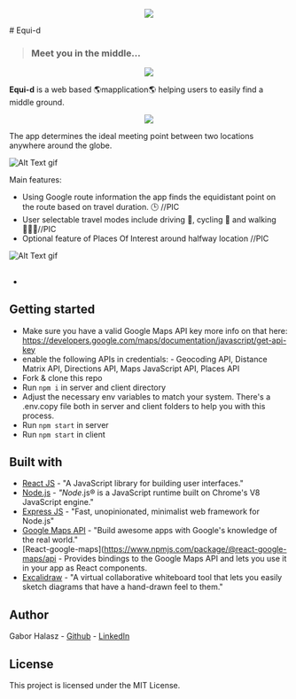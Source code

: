 

<p align="center">
  <img src="readmeFiles/screenshot-readme-2.png" />
</p>
#  Equi-d 


>### Meet you in the middle...
<p align="center">
  <img src="readmeFiles/screenshot-readme-2.png" />
</p>

**Equi-d** is a web based 🌎mapplication🌎 helping users to easily find a middle ground. 

<p align="center">
  <img src="readmeFiles/screenshot-readme-2.png" />
</p>

The app determines the ideal meeting point between two locations anywhere around the globe. 

![Alt Text](https:gif) gif 

Main features:
- Using Google route information the app finds the equidistant point on the route based on travel duration. 🕒 //PIC 
- User selectable travel modes include driving 🚗, cycling 🚴 and walking🚶🏾‍♂️//PIC 
- Optional feature of Places Of Interest around halfway location //PIC

![Alt Text](https:gif) gif 

##
- 

## Getting started
-  Make sure you have a valid Google Maps API key more info on that here: https://developers.google.com/maps/documentation/javascript/get-api-key
- enable the following APIs in credentials: -   Geocoding API, Distance Matrix API, Directions API, Maps JavaScript API, Places API
- Fork & clone this repo  
- Run  `npm i`  in server and client directory
- Adjust the necessary env variables to match your system. There's a .env.copy file both in server and client folders to help you with this process.  
- Run `npm start` in server 
- Run `npm start` in client



## Built with
* [React JS](https://reactjs.org/) - "A JavaScript library for building user interfaces."
* [Node.js](https://nodejs.org/en/) - _"Node_.js® is a JavaScript runtime built on Chrome's V8 JavaScript engine."
* [Express JS](https://expressjs.com/) - "Fast, unopinionated, minimalist web framework for Node.js"
* [Google Maps API](https://developers.google.com/maps) - "Build awesome apps with Google's knowledge of the real world."
* [React-google-maps](https://www.npmjs.com/package/@react-google-maps/api - Provides bindings to the Google Maps API and lets you use it in your app as React components.
* [Excalidraw](https://excalidraw.com/) - "A virtual collaborative whiteboard tool that lets you easily sketch diagrams that have a hand-drawn feel to them."

## Author

Gabor Halasz -  [Github](https://github.com/gabss405)  -  [LinkedIn](https://www.linkedin.com/in/gaborh/)

## [](https://github.com/codeworks/job-preparation/blob/master/examples/readme-2.md#license)License

This project is licensed under the MIT License.

